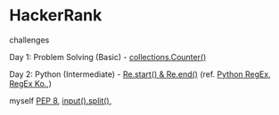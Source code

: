 # HackerRank

challenges

Day 1:
Problem Solving (Basic) - [collections.Counter()](https://www.hackerrank.com/challenges/collections-counter/)

Day 2:
Python (Intermediate) - [Re.start() & Re.end()](https://www.hackerrank.com/challenges/re-start-re-end)
 (ref. [Python RegEx](https://www.w3schools.com/python/python_regex.asp), [RegEx Ko.](https://toramko.tistory.com/entry/python-%ED%8C%8C%EC%9D%B4%EC%8D%AC-re-%EB%A1%9C-%EC%A0%95%EA%B7%9C%EC%8B%9D-%ED%8C%A8%ED%84%B4-%EB%AC%B8%EC%9E%90%EC%97%B4-%EC%B2%98%EB%A6%AC%ED%95%98%EA%B8%B0),)






myself
[PEP 8](https://realpython.com/python-pep8/#:~:text=Naming%20Styles,-The%20table%20below&text=Separate%20words%20with%20underscores%20to%20improve%20readability.&text=Start%20each%20word%20with%20a,camel%20case%20or%20Pascal%20case.), [input().split()](https://pynative.com/python-accept-list-input-from-user/#:~:text=Use%20an%20input()%20function%20to%20accept%20the%20list%20elements,a%20string%20separated%20by%20space.&text=Next%2C%20the%20split()%20method,based%20on%20a%20specified%20delimiter.),
